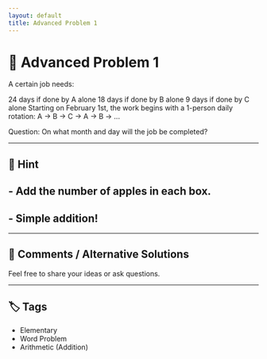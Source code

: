 ```yaml
---
layout: default
title: Advanced Problem 1 
---
```


# 🧮 Advanced Problem 1 

A certain job needs:

24 days if done by A alone
18 days if done by B alone
9 days if done by C alone
Starting on February 1st,
the work begins with a 1-person daily rotation:
A → B → C → A → B → ...

Question:
On what month and day will the job be completed?

---

## 📝 Hint

## - Add the number of apples in each box.
## - Simple addition!

---

## 💬 Comments / Alternative Solutions

Feel free to share your ideas or ask questions.

---

## 🏷 Tags

- Elementary 
- Word Problem  
- Arithmetic (Addition)
